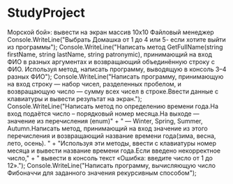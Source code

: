 # StudyProject

Морской бой»: вывести на экран массив 10х10
Файловый менеджер
Console.WriteLine("Выбрать Домашка от 1 до  4 или 5- если хотите выйти из программы");
Console.WriteLine("Написать метод GetFullName(string firstName, string lastName, string patronymic), принимающий на вход ФИО в разных аргументах и возвращающий объединённую строку с ФИО. Используя метод, написать программу, выводящую в консоль 3–4 разных ФИО");
Console.WriteLine("Написать программу, принимающую на вход строку — набор чисел, разделенных пробелом, и возвращающую число — сумму всех чисел в строке.Ввести данные с клавиатуры и вывести результат на экран.");
Console.WriteLine("Написать метод по определению времени года.На вход подаётся число – порядковый номер месяца.На выходе — значение из перечисления (enum)" +
" — Winter, Spring, Summer, Autumn.Написать метод, принимающий на вход значение из этого перечисления и возвращающий название времени года(зима, весна, лето, осень). " +
"Используя эти методы, ввести с клавиатуры номер месяца и вывести название времени года.Если введено некорректное число," +
" вывести в консоль текст «Ошибка: введите число от 1 до 12».");
Console.WriteLine("Написать программу, вычисляющую число Фибоначчи для заданного значения рекурсивным способом");
